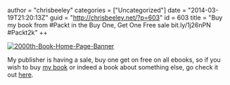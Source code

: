 author = "chrisbeeley"
categories = ["Uncategorized"]
date = "2014-03-19T21:20:13Z"
guid = "http://chrisbeeley.net/?p=603"
id = 603
title = "Buy my book from #Packt in the Buy One, Get One Free sale bit.ly/1j26nPN #Packt2k"
++ 

[![2000th-Book-Home-Page-Banner](http://chrisbeeley.net/wp-content/uploads/2014/03/2000th-Book-Home-Page-Banner.png)](http://www.packtpub.com/?utm_source=referral&utm_medium=marketingPR&utm_campaign=2000thTitle)

My publisher is having a sale, buy one get on free on all ebooks, so if you wish to buy [my book](http://www.packtpub.com/web-application-development-with-r-using-shiny/book) or indeed a book about something else, go check it out [here](http://www.packtpub.com/?utm_source=referral&utm_medium=marketingPR&utm_campaign=2000thTitle).